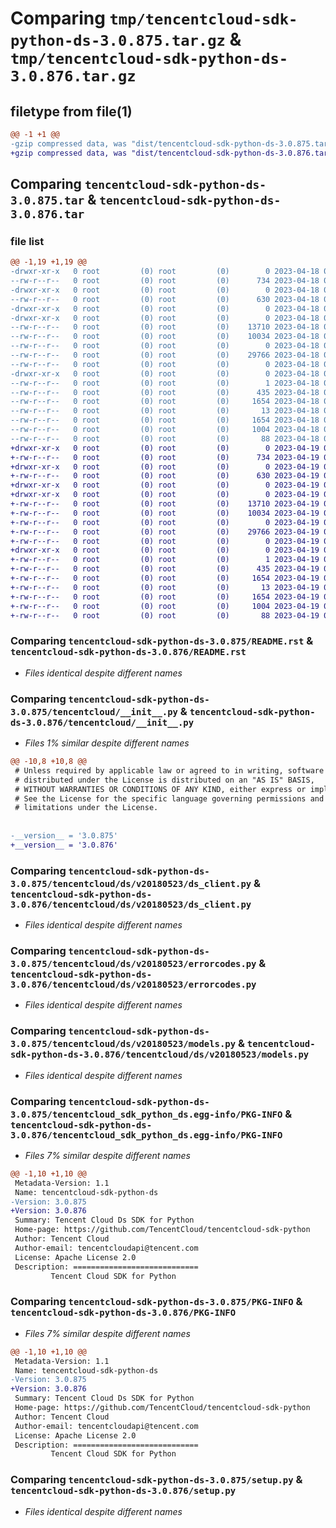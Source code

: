 # Comparing `tmp/tencentcloud-sdk-python-ds-3.0.875.tar.gz` & `tmp/tencentcloud-sdk-python-ds-3.0.876.tar.gz`

## filetype from file(1)

```diff
@@ -1 +1 @@
-gzip compressed data, was "dist/tencentcloud-sdk-python-ds-3.0.875.tar", last modified: Tue Apr 18 00:34:44 2023, max compression
+gzip compressed data, was "dist/tencentcloud-sdk-python-ds-3.0.876.tar", last modified: Wed Apr 19 00:26:04 2023, max compression
```

## Comparing `tencentcloud-sdk-python-ds-3.0.875.tar` & `tencentcloud-sdk-python-ds-3.0.876.tar`

### file list

```diff
@@ -1,19 +1,19 @@
-drwxr-xr-x   0 root         (0) root         (0)        0 2023-04-18 00:34:44.000000 tencentcloud-sdk-python-ds-3.0.875/
--rw-r--r--   0 root         (0) root         (0)      734 2023-04-18 00:34:43.000000 tencentcloud-sdk-python-ds-3.0.875/README.rst
-drwxr-xr-x   0 root         (0) root         (0)        0 2023-04-18 00:34:44.000000 tencentcloud-sdk-python-ds-3.0.875/tencentcloud/
--rw-r--r--   0 root         (0) root         (0)      630 2023-04-18 00:34:43.000000 tencentcloud-sdk-python-ds-3.0.875/tencentcloud/__init__.py
-drwxr-xr-x   0 root         (0) root         (0)        0 2023-04-18 00:34:44.000000 tencentcloud-sdk-python-ds-3.0.875/tencentcloud/ds/
-drwxr-xr-x   0 root         (0) root         (0)        0 2023-04-18 00:34:44.000000 tencentcloud-sdk-python-ds-3.0.875/tencentcloud/ds/v20180523/
--rw-r--r--   0 root         (0) root         (0)    13710 2023-04-18 00:34:43.000000 tencentcloud-sdk-python-ds-3.0.875/tencentcloud/ds/v20180523/ds_client.py
--rw-r--r--   0 root         (0) root         (0)    10034 2023-04-18 00:34:43.000000 tencentcloud-sdk-python-ds-3.0.875/tencentcloud/ds/v20180523/errorcodes.py
--rw-r--r--   0 root         (0) root         (0)        0 2023-04-18 00:34:43.000000 tencentcloud-sdk-python-ds-3.0.875/tencentcloud/ds/v20180523/__init__.py
--rw-r--r--   0 root         (0) root         (0)    29766 2023-04-18 00:34:43.000000 tencentcloud-sdk-python-ds-3.0.875/tencentcloud/ds/v20180523/models.py
--rw-r--r--   0 root         (0) root         (0)        0 2023-04-18 00:34:43.000000 tencentcloud-sdk-python-ds-3.0.875/tencentcloud/ds/__init__.py
-drwxr-xr-x   0 root         (0) root         (0)        0 2023-04-18 00:34:44.000000 tencentcloud-sdk-python-ds-3.0.875/tencentcloud_sdk_python_ds.egg-info/
--rw-r--r--   0 root         (0) root         (0)        1 2023-04-18 00:34:44.000000 tencentcloud-sdk-python-ds-3.0.875/tencentcloud_sdk_python_ds.egg-info/dependency_links.txt
--rw-r--r--   0 root         (0) root         (0)      435 2023-04-18 00:34:44.000000 tencentcloud-sdk-python-ds-3.0.875/tencentcloud_sdk_python_ds.egg-info/SOURCES.txt
--rw-r--r--   0 root         (0) root         (0)     1654 2023-04-18 00:34:44.000000 tencentcloud-sdk-python-ds-3.0.875/tencentcloud_sdk_python_ds.egg-info/PKG-INFO
--rw-r--r--   0 root         (0) root         (0)       13 2023-04-18 00:34:44.000000 tencentcloud-sdk-python-ds-3.0.875/tencentcloud_sdk_python_ds.egg-info/top_level.txt
--rw-r--r--   0 root         (0) root         (0)     1654 2023-04-18 00:34:44.000000 tencentcloud-sdk-python-ds-3.0.875/PKG-INFO
--rw-r--r--   0 root         (0) root         (0)     1004 2023-04-18 00:34:43.000000 tencentcloud-sdk-python-ds-3.0.875/setup.py
--rw-r--r--   0 root         (0) root         (0)       88 2023-04-18 00:34:44.000000 tencentcloud-sdk-python-ds-3.0.875/setup.cfg
+drwxr-xr-x   0 root         (0) root         (0)        0 2023-04-19 00:26:04.000000 tencentcloud-sdk-python-ds-3.0.876/
+-rw-r--r--   0 root         (0) root         (0)      734 2023-04-19 00:26:04.000000 tencentcloud-sdk-python-ds-3.0.876/README.rst
+drwxr-xr-x   0 root         (0) root         (0)        0 2023-04-19 00:26:04.000000 tencentcloud-sdk-python-ds-3.0.876/tencentcloud/
+-rw-r--r--   0 root         (0) root         (0)      630 2023-04-19 00:26:04.000000 tencentcloud-sdk-python-ds-3.0.876/tencentcloud/__init__.py
+drwxr-xr-x   0 root         (0) root         (0)        0 2023-04-19 00:26:04.000000 tencentcloud-sdk-python-ds-3.0.876/tencentcloud/ds/
+drwxr-xr-x   0 root         (0) root         (0)        0 2023-04-19 00:26:04.000000 tencentcloud-sdk-python-ds-3.0.876/tencentcloud/ds/v20180523/
+-rw-r--r--   0 root         (0) root         (0)    13710 2023-04-19 00:26:04.000000 tencentcloud-sdk-python-ds-3.0.876/tencentcloud/ds/v20180523/ds_client.py
+-rw-r--r--   0 root         (0) root         (0)    10034 2023-04-19 00:26:04.000000 tencentcloud-sdk-python-ds-3.0.876/tencentcloud/ds/v20180523/errorcodes.py
+-rw-r--r--   0 root         (0) root         (0)        0 2023-04-19 00:26:04.000000 tencentcloud-sdk-python-ds-3.0.876/tencentcloud/ds/v20180523/__init__.py
+-rw-r--r--   0 root         (0) root         (0)    29766 2023-04-19 00:26:04.000000 tencentcloud-sdk-python-ds-3.0.876/tencentcloud/ds/v20180523/models.py
+-rw-r--r--   0 root         (0) root         (0)        0 2023-04-19 00:26:04.000000 tencentcloud-sdk-python-ds-3.0.876/tencentcloud/ds/__init__.py
+drwxr-xr-x   0 root         (0) root         (0)        0 2023-04-19 00:26:04.000000 tencentcloud-sdk-python-ds-3.0.876/tencentcloud_sdk_python_ds.egg-info/
+-rw-r--r--   0 root         (0) root         (0)        1 2023-04-19 00:26:04.000000 tencentcloud-sdk-python-ds-3.0.876/tencentcloud_sdk_python_ds.egg-info/dependency_links.txt
+-rw-r--r--   0 root         (0) root         (0)      435 2023-04-19 00:26:04.000000 tencentcloud-sdk-python-ds-3.0.876/tencentcloud_sdk_python_ds.egg-info/SOURCES.txt
+-rw-r--r--   0 root         (0) root         (0)     1654 2023-04-19 00:26:04.000000 tencentcloud-sdk-python-ds-3.0.876/tencentcloud_sdk_python_ds.egg-info/PKG-INFO
+-rw-r--r--   0 root         (0) root         (0)       13 2023-04-19 00:26:04.000000 tencentcloud-sdk-python-ds-3.0.876/tencentcloud_sdk_python_ds.egg-info/top_level.txt
+-rw-r--r--   0 root         (0) root         (0)     1654 2023-04-19 00:26:04.000000 tencentcloud-sdk-python-ds-3.0.876/PKG-INFO
+-rw-r--r--   0 root         (0) root         (0)     1004 2023-04-19 00:26:04.000000 tencentcloud-sdk-python-ds-3.0.876/setup.py
+-rw-r--r--   0 root         (0) root         (0)       88 2023-04-19 00:26:04.000000 tencentcloud-sdk-python-ds-3.0.876/setup.cfg
```

### Comparing `tencentcloud-sdk-python-ds-3.0.875/README.rst` & `tencentcloud-sdk-python-ds-3.0.876/README.rst`

 * *Files identical despite different names*

### Comparing `tencentcloud-sdk-python-ds-3.0.875/tencentcloud/__init__.py` & `tencentcloud-sdk-python-ds-3.0.876/tencentcloud/__init__.py`

 * *Files 1% similar despite different names*

```diff
@@ -10,8 +10,8 @@
 # Unless required by applicable law or agreed to in writing, software
 # distributed under the License is distributed on an "AS IS" BASIS,
 # WITHOUT WARRANTIES OR CONDITIONS OF ANY KIND, either express or implied.
 # See the License for the specific language governing permissions and
 # limitations under the License.
 
 
-__version__ = '3.0.875'
+__version__ = '3.0.876'
```

### Comparing `tencentcloud-sdk-python-ds-3.0.875/tencentcloud/ds/v20180523/ds_client.py` & `tencentcloud-sdk-python-ds-3.0.876/tencentcloud/ds/v20180523/ds_client.py`

 * *Files identical despite different names*

### Comparing `tencentcloud-sdk-python-ds-3.0.875/tencentcloud/ds/v20180523/errorcodes.py` & `tencentcloud-sdk-python-ds-3.0.876/tencentcloud/ds/v20180523/errorcodes.py`

 * *Files identical despite different names*

### Comparing `tencentcloud-sdk-python-ds-3.0.875/tencentcloud/ds/v20180523/models.py` & `tencentcloud-sdk-python-ds-3.0.876/tencentcloud/ds/v20180523/models.py`

 * *Files identical despite different names*

### Comparing `tencentcloud-sdk-python-ds-3.0.875/tencentcloud_sdk_python_ds.egg-info/PKG-INFO` & `tencentcloud-sdk-python-ds-3.0.876/tencentcloud_sdk_python_ds.egg-info/PKG-INFO`

 * *Files 7% similar despite different names*

```diff
@@ -1,10 +1,10 @@
 Metadata-Version: 1.1
 Name: tencentcloud-sdk-python-ds
-Version: 3.0.875
+Version: 3.0.876
 Summary: Tencent Cloud Ds SDK for Python
 Home-page: https://github.com/TencentCloud/tencentcloud-sdk-python
 Author: Tencent Cloud
 Author-email: tencentcloudapi@tencent.com
 License: Apache License 2.0
 Description: ============================
         Tencent Cloud SDK for Python
```

### Comparing `tencentcloud-sdk-python-ds-3.0.875/PKG-INFO` & `tencentcloud-sdk-python-ds-3.0.876/PKG-INFO`

 * *Files 7% similar despite different names*

```diff
@@ -1,10 +1,10 @@
 Metadata-Version: 1.1
 Name: tencentcloud-sdk-python-ds
-Version: 3.0.875
+Version: 3.0.876
 Summary: Tencent Cloud Ds SDK for Python
 Home-page: https://github.com/TencentCloud/tencentcloud-sdk-python
 Author: Tencent Cloud
 Author-email: tencentcloudapi@tencent.com
 License: Apache License 2.0
 Description: ============================
         Tencent Cloud SDK for Python
```

### Comparing `tencentcloud-sdk-python-ds-3.0.875/setup.py` & `tencentcloud-sdk-python-ds-3.0.876/setup.py`

 * *Files identical despite different names*

